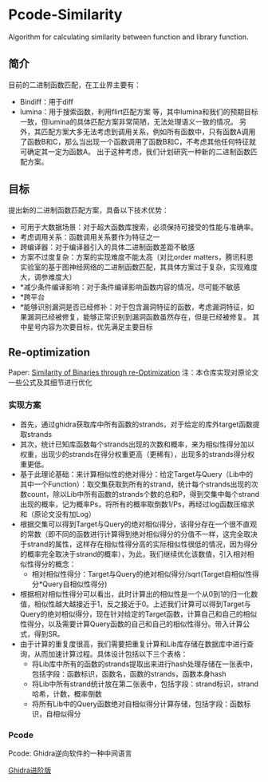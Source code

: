 # Pcode-Similarity
Algorithm for calculating similarity between function and library function.

## 简介
目前的二进制函数匹配，在工业界主要有：
- Bindiff：用于diff
- lumina：用于搜索函数，利用flirt匹配方案
等，其中lumina和我们的预期目标一致，但lumina的具体匹配方案非常简陋，无法处理语义一致的情况。
另外，其匹配方案大多无法考虑到调用关系，例如所有函数中，只有函数A调用了函数B和C，那么当出现一个函数调用了函数B和C，不考虑其他任何特征就可确定其一定为函数A。
出于这种考虑，我们计划研究一种新的二进制函数匹配方案。

## 目标
提出新的二进制函数匹配方案，具备以下技术优势：
- 可用于大数据场景：对于超大函数库搜索，必须保持可接受的性能与准确率。
- 考虑调用关系：函数调用关系要作为特征之一
- 跨编译器：对于编译器引入的具体二进制函数差距不敏感
- 方案不过度复杂：方案的实现难度不能太高（对比order matters，腾讯科恩实验室的基于图神经网络的二进制函数匹配，其具体方案过于复杂，实现难度大，调参难度大）
- *减少条件编译影响：对于条件编译影响函数内容的情况，尽可能不敏感
- *跨平台
- *能够识别漏洞是否已经修补：对于包含漏洞特征的函数，考虑漏洞特征，如果漏洞已经被修复，能够正常识别到漏洞函数虽然存在，但是已经被修复。
其中星号内容为次要目标，优先满足主要目标

## Re-optimization 
Paper: [Similarity of Binaries through re-Optimization](http://www.cs.technion.ac.il/~yanivd/pldi17/pldi17_GitZ.pdf)
注：本仓库实现对原论文一些公式及其细节进行优化

### 实现方案
- 首先，通过ghidra获取库中所有函数的strands，对于给定的库外target函数提取strands
- 其次，统计已知库函数每个strands出现的次数和概率，来为相似性得分加以权重，出现少的strands在得分权重更高（更稀有），出现多的strands得分权重更低。
- 基于此理论基础：来计算相似性的绝对得分：给定Target与Query（Lib中的其中一个Function）：取交集获取到所有的strand，统计每个strands出现的次数count，除以Lib中所有函数的strands个数的总和P，得到交集中每个strand出现的概率，记为概率Ps，将所有的概率取倒数1/Ps，再经过log函数压缩求和（原论文没有加Log）
- 根据交集可以得到Target与Query的绝对相似得分，该得分存在一个很不直观的常数（即不同的函数进行计算得到绝对相似得分的分值不一样，这完全取决于strand的属性，这样存在相似性得分高的实际相似性很低的情况，因为得分的概率完全取决于strand的概率），为此，我们继续优化该数值，引入相对相似性得分的概念：
  + 相对相似性得分：Target与Query的绝对相似得分/sqrt(Target自相似性得分*Query自相似性得分)
- 根据相对相似性得分可以看出，此时计算出的相似性是一个从0到1的归一化数值，相似性越大越接近于1，反之接近于0。上述我们计算可以得到Target与Query的绝对相似得分，现在针对给定的Target函数，计算自己和自己的相似性得分，以及需要计算Query函数的自己和自己的相似性得分。带入计算公式，得到SR。
- 由于计算的重复度很高，我们需要把重复计算和Lib库存储在数据库中进行查询，从而加速计算过程。具体设计包括以下三个表格：
  + 将Lib库中所有的函数的strands提取出来进行hash处理存储在一张表中，包括字段：函数标识，函数名，函数的strands，函数本身hash
  + 将Lib中所有strand统计放在第二张表中，包括字段：strand标识，strand哈希，计数，概率倒数
  + 将所有Lib中的Query函数绝对自相似得分计算存储，包括字段：函数标识，自相似得分

### Pcode
Pcode: Ghidra逆向软件的一种中间语言

[Ghidra进阶版](https://github.com/JackHCC/ghidracraft)


